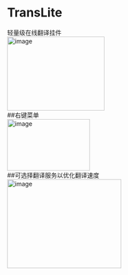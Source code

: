 # TransLite
轻量级在线翻译挂件
<br><img width="226" height="172" alt="image" src="https://github.com/user-attachments/assets/c5601412-f4d5-411d-8707-c6ddd02a7c06" /></br>
##右键菜单
<br><img width="192" height="120" alt="image" src="https://github.com/user-attachments/assets/3e39bea2-9209-486a-81fe-ffdc3fcc8ad5" /></br>
##可选择翻译服务以优化翻译速度
<br><img width="265" height="207" alt="image" src="https://github.com/user-attachments/assets/f28ebfb2-61e5-4359-b8aa-fed1dd4cbbe9" /><br>




